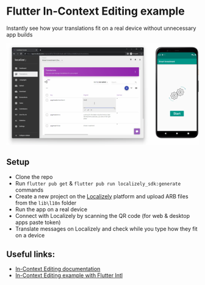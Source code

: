 # Flutter In-Context Editing example

Instantly see how your translations fit on a real device without unnecessary app builds

![demo](./images/flutter-in-context-editing-demo.gif)

## Setup

- Clone the repo
- Run `flutter pub get` &amp; `flutter pub run localizely_sdk:generate` commands
- Create a new project on the [Localizely](https://localizely.com) platform and upload ARB files from the `lib\l10n` folder
- Run the app on a real device
- Connect with Localizely by scanning the QR code (for web &amp; desktop apps paste token)
- Translate messages on Localizely and check while you type how they fit on a device

## Useful links:

- [In-Context Editing documentation](https://localizely.com/flutter-in-context-editing/)
- [In-Context Editing example with Flutter Intl](https://github.com/localizely/flutter-in-context-editing-example/tree/flutter-intl-example)